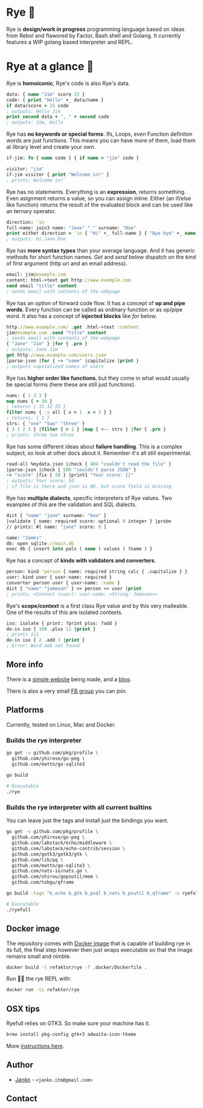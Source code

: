 # Rye 🌾

Rye is **design/work in progress** programming language based on ideas from Rebol and flawored by
Factor, Bash shell and Golang. It currently features a WIP golang based interpreter and REPL.

# Rye at a glance 🌾

Rye is **homoiconic**, Rye's code is also Rye's data.

```clojure
data: { name "Jim" score 33 }
code: { print "Hello" +_ data/name }
if data/score > 25 code
; outputs: Hello Jim
print second data + ", " + second code
; outputs: Jim, Hello
```

Rye has **no keywords or special forms**. Ifs, Loops, even Function
definiton words are just functions. This means you can have more of them,
load them at library level and create your own.

```clojure
if-jim: fn { name code } { if name = "jim" code }

visitor: "jim"
if-jim visitor { print "Welcome in!" }
; prints: Welcome in!
```

Rye has no statements. Everything is an **expression**, returns 
something. Even asignment returns a value, so you can assign
inline. Either (an if/else like function) returns the result of the evaluated
block and can be used like an ternary operator.

```clojure
direction: 'in
full-name: join3 name: "Jane" " " surname: "Doe"  
print either direction = 'in { "Hi" +_ full-name } { "Bye bye" +_ name }
; outputs: Hi Jane Doe
```

Rye has **more syntax types** than your average language.
And it has generic methods for short function names. *Get* and *send*
below dispatch on the *kind* of first argument (http uri and an email address).

```clojure
email: jim@example.com
content: html->text get http://www.example.com
send email "title" content
; sends email with contents of the webpage
```

Rye has an option of forward code flow. It has a concept of 
**op and pipe words**. Every function can
be called as ordinary function or as op/pipe word. It also 
has a concept of **injected blocks** like *for* below.

```clojure
http://www.example.com/ .get .html->text :content
jim@example.com .send "title" content
; sends email with contents of the webpage
{ "Jane" "Jim" } |for { .prn }
; outputs: Jane Jim
get http://www.example.com/users.json
|parse-json |for { -> "name" |capitalize |print }
; outputs capitalized names of users
```

Rye has **higher order like functions**, but they come in what
would usually be special forms (here these are still just functions).

```clojure
nums: { 1 2 3 }
map nums { + 30 }
; returns { 31 32 33 }
filter nums { :x all { x > 1  x < 3 } }
; returns: { 2 }
strs: { "one" "two" "three" }
{ 3 1 2 3 } |filter { > 1 } |map { <-- strs } |for { .prn }
; prints: three two three
```

Rye has some different ideas about **failure handling**. This
is a complex subject, so look at other docs about it. Remember it's
all still experimental.

```clojure
read-all %mydata.json |check { 404 "couldn't read the file" }
|parse-json |check { 500 "couldn't parse JSON" }
-> "score" |fix { 50 } |print1 "Your score: {}"
; outputs: Your score: 50
; if file is there and json is OK, but score field is missing
```

Rye has **multiple dialects**, specific interpreters of Rye values. 
Two examples of this are the validation and SQL dialects.

```clojure
dict { "name" "jane" surname: "boo" }
|validate { name: required score: optional 0 integer } |probe
// prints: #[ name: "jane" score: 0 ]

name: "James"
db: open sqlite://main.db
exec db { insert into pals ( name ) values ( ?name ) }
```

Rye has a concept of **kinds with validators and converters**.

```clojure
person: kind 'person { name: required string calc { .capitalize } }
user: kind user { user-name: required }
converter person user { user-name: :name }
dict { "name" "jameson" } >> person >> user |print
; prints: <Context (user): user-name: <String: Jameson>>
```

Rye's **scope/context** is a first class Rye value and by this very malleable.
One of the results of this are isolated contexts.

```clojure
iso: isolate { print: ?print plus: ?add }
do-in iso { 100 .plus 11 |print }
; prints 111
do-in iso { 2 .add 3 |print }
; Error: Word add not found
 ```

## More info

There is a [simple website](https://refaktor.github.io/rye/) being made, and a [blog](http://ryelang.blogspot.com/).

There is also a very small [FB group](https://www.facebook.com/groups/866313463771373) you can join.

## Platforms

Currently, tested on Linux, Mac and Docker.

### Builds the rye interpreter

```bash
go get -v github.com/pkg/profile \
  github.com/yhirose/go-peg \
  github.com/mattn/go-sqlite3
 
go build

# Executable
./rye 
```

### Builds the rye interpreter with all current builtins

You can leave just the tags and install just the bindings you want.

```bash
go get -v github.com/pkg/profile \
  github.com/yhirose/go-peg \
  github.com/labstack/echo/middleware \
  github.com/labstack/echo-contrib/session \
  github.com/gotk3/gotk3/gtk \
  github.com/lib/pq \
  github.com/mattn/go-sqlite3 \
  github.com/nats-io/nats.go \
  github.com/shirou/gopsutil/mem \
  github.com/tobgu/qframe

go build -tags "b_echo b_gtk b_psql b_nats b_psutil b_qframe" -o ryefull

# Executable
./ryefull 
```

## Docker image

The repository comes with [Docker image](./docker/Dockerfile) that is capable of building rye in its full, 
the final step however then just wraps executable so that the image remains small and nimble.

```bash
docker build -t refaktor/rye -f .docker/Dockerfile .
```

Run 🏃‍♂️ the rye REPL with:

```bash
docker run -ti refaktor/rye
```

## OSX tips

Ryefull relies on GTK3. So make sure your machine has it.

```bash
brew install pkg-config gtk+3 adwaita-icon-theme
```

More [instructions here](https://www.gtk.org/docs/installations/macos/).

## Author

- [Janko][refaktor] - `<janko.itm@gmail.com>`

## Contact

 [refaktor]: https://github.com/refaktor
 [otobrglez]: https://github.com/otobrglez

